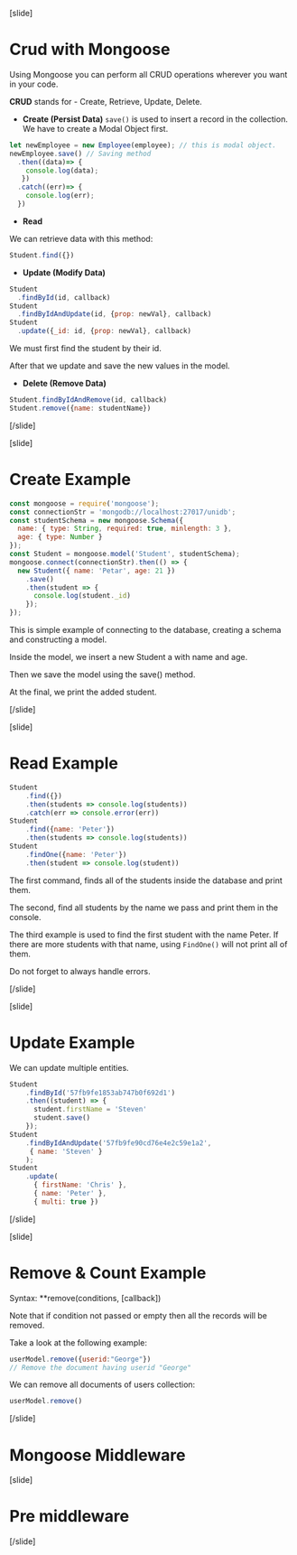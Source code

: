 [slide]

# Crud with Mongoose

Using Mongoose you can perform all CRUD operations wherever you want in your code.

**CRUD** stands for - Create, Retrieve, Update, Delete.

- **Create (Persist Data)**
`save()` is used to insert a record in the collection. 
We have to create a Modal Object first.

``` js
let newEmployee = new Employee(employee); // this is modal object.
newEmployee.save() // Saving method
  .then((data)=> {
    console.log(data);
   })
  .catch((err)=> {
    console.log(err);
  })
```

- **Read**

We can retrieve data with this method:

``` js
Student.find({})
```

- **Update (Modify Data)**

``` js
Student
  .findById(id, callback)
Student
  .findByIdAndUpdate(id, {prop: newVal}, callback)
Student
  .update({_id: id, {prop: newVal}, callback)
```

We must first find the student by their id.

After that we update and save the new values in the model.

- **Delete (Remove Data)**

``` js
Student.findByIdAndRemove(id, callback)
Student.remove({name: studentName})
```


[/slide]

[slide]

# Create Example


``` js
const mongoose = require('mongoose');
const connectionStr = 'mongodb://localhost:27017/unidb';
const studentSchema = new mongoose.Schema({
  name: { type: String, required: true, minlength: 3 },
  age: { type: Number }
});
const Student = mongoose.model('Student', studentSchema);
mongoose.connect(connectionStr).then(() => {
  new Student({ name: 'Petar', age: 21 })
    .save()
    .then(student => {
      console.log(student._id)
    });
});
```

This is simple example of connecting to the database, creating a schema and constructing a model.

Inside the model, we insert a new Student a with name and age.

Then we save the model using the save() method.

At the final, we print the added student.


[/slide]

[slide]

# Read Example


``` js
Student
    .find({})
    .then(students => console.log(students))
    .catch(err => console.error(err))
Student
    .find({name: 'Peter'})
    .then(students => console.log(students))
Student
    .findOne({name: 'Peter'})
    .then(student => console.log(student))
```

The first command, finds all of the students inside the database and print them.

The second, find all students by the name we pass and print them in the console.

The third example is used to find the first student with the name Peter. If there are more students with that name, using `FindOne()` will not print all of them.

Do not forget to always handle errors.

[/slide]

[slide]

# Update Example

We can update multiple entities.

``` js
Student
    .findById('57fb9fe1853ab747b0f692d1')
    .then((student) => { 
      student.firstName = 'Steven'
      student.save()
    });
Student
    .findByIdAndUpdate('57fb9fe90cd76e4e2c59e1a2',
     { name: 'Steven' }
    );
Student
    .update(
      { firstName: 'Chris' },
      { name: 'Peter' },
      { multi: true })
```

[/slide]


[slide]

# Remove & Count Example

Syntax:
**remove(conditions, \[callback\])

Note that if condition not passed or empty then all the records will be removed.

Take a look at the following example:

``` js
userModel.remove({userid:"George"})
// Remove the document having userid "George"
```

We can remove all documents of users collection:

``` js
userModel.remove()
```

[/slide]

# Mongoose Middleware

[slide]

# Pre middleware



[/slide]